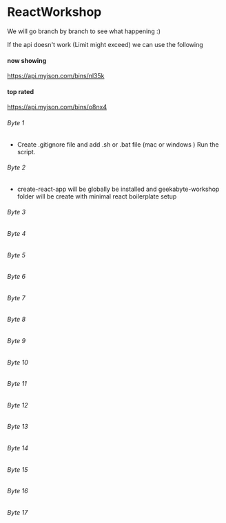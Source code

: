 # ReactWorkshop

We will go branch by branch to see what happening :)

If the api doesn't work (Limit might exceed) we can use the following
#### now showing
https://api.myjson.com/bins/nl35k

#### top rated
https://api.myjson.com/bins/o8nx4


###### Byte 1

* Create .gitignore file and add .sh or .bat file (mac or windows )
Run the script. 


###### Byte 2

* create-react-app will be globally be installed and geekabyte-workshop folder will be create with minimal react boilerplate setup

###### Byte 3 

###### Byte 4

###### Byte 5

###### Byte 6

###### Byte 7

###### Byte 8

###### Byte 9

###### Byte 10

###### Byte 11

###### Byte 12

###### Byte 13

###### Byte 14

###### Byte 15

###### Byte 16

###### Byte 17


